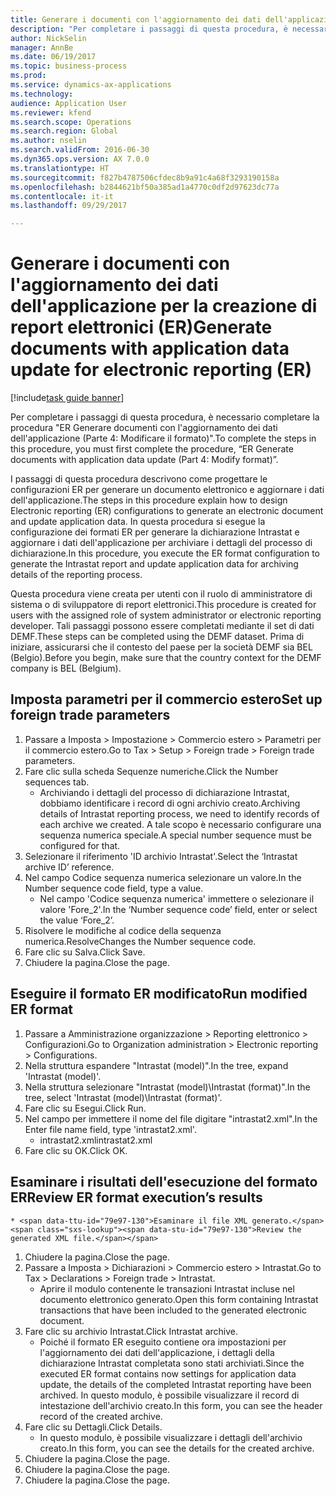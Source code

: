```yaml
--- 
title: Generare i documenti con l'aggiornamento dei dati dell'applicazione per la creazione di report elettronici (ER)
description: "Per completare i passaggi di questa procedura, è necessario completare la procedura \"ER Generare documenti con l'aggiornamento dei dati dell'applicazione (Parte 4: Modificare il formato)\"."
author: NickSelin
manager: AnnBe
ms.date: 06/19/2017
ms.topic: business-process
ms.prod: 
ms.service: dynamics-ax-applications
ms.technology: 
audience: Application User
ms.reviewer: kfend
ms.search.scope: Operations
ms.search.region: Global
ms.author: nselin
ms.search.validFrom: 2016-06-30
ms.dyn365.ops.version: AX 7.0.0
ms.translationtype: HT
ms.sourcegitcommit: f827b4787506cfdec8b9a91c4a68f3293190158a
ms.openlocfilehash: b2844621bf50a385ad1a4770c0df2d97623dc77a
ms.contentlocale: it-it
ms.lasthandoff: 09/29/2017

---
```

# <a name="generate-documents-with-application-data-update-for-electronic-reporting-er"></a><span data-ttu-id="79e97-103">Generare i documenti con l'aggiornamento dei dati dell'applicazione per la creazione di report elettronici (ER)</span><span class="sxs-lookup"><span data-stu-id="79e97-103">Generate documents with application data update for electronic reporting (ER)</span></span>

[!include[task guide banner](../../includes/task-guide-banner.md)]

<span data-ttu-id="79e97-104">Per completare i passaggi di questa procedura, è necessario completare la procedura "ER Generare documenti con l'aggiornamento dei dati dell'applicazione (Parte 4: Modificare il formato)".</span><span class="sxs-lookup"><span data-stu-id="79e97-104">To complete the steps in this procedure, you must first complete the procedure, “ER Generate documents with application data update (Part 4: Modify format)”.</span></span>



<span data-ttu-id="79e97-105">I passaggi di questa procedura descrivono come progettare le configurazioni ER per generare un documento elettronico e aggiornare i dati dell'applicazione.</span><span class="sxs-lookup"><span data-stu-id="79e97-105">The steps in this procedure explain how to design Electronic reporting (ER) configurations to generate an electronic document and update application data.</span></span> <span data-ttu-id="79e97-106">In questa procedura si esegue la configurazione dei formati ER per generare la dichiarazione Intrastat e aggiornare i dati dell'applicazione per archiviare i dettagli del processo di dichiarazione.</span><span class="sxs-lookup"><span data-stu-id="79e97-106">In this procedure, you execute the ER format configuration to generate the Intrastat report and update application data for archiving details of the reporting process.</span></span>



<span data-ttu-id="79e97-107">Questa procedura viene creata per utenti con il ruolo di amministratore di sistema o di sviluppatore di report elettronici.</span><span class="sxs-lookup"><span data-stu-id="79e97-107">This procedure is created for users with the assigned role of system administrator or electronic reporting developer.</span></span> <span data-ttu-id="79e97-108">Tali passaggi possono essere completati mediante il set di dati DEMF.</span><span class="sxs-lookup"><span data-stu-id="79e97-108">These steps can be completed using the DEMF dataset.</span></span> <span data-ttu-id="79e97-109">Prima di iniziare, assicurarsi che il contesto del paese per la società DEMF sia BEL (Belgio).</span><span class="sxs-lookup"><span data-stu-id="79e97-109">Before you begin, make sure that the country context for the DEMF company is BEL (Belgium).</span></span>


## <a name="set-up-foreign-trade-parameters"></a><span data-ttu-id="79e97-110">Imposta parametri per il commercio estero</span><span class="sxs-lookup"><span data-stu-id="79e97-110">Set up foreign trade parameters</span></span>
1. <span data-ttu-id="79e97-111">Passare a Imposta > Impostazione > Commercio estero > Parametri per il commercio estero.</span><span class="sxs-lookup"><span data-stu-id="79e97-111">Go to Tax > Setup > Foreign trade > Foreign trade parameters.</span></span>
2. <span data-ttu-id="79e97-112">Fare clic sulla scheda Sequenze numeriche.</span><span class="sxs-lookup"><span data-stu-id="79e97-112">Click the Number sequences tab.</span></span>
    * <span data-ttu-id="79e97-113">Archiviando i dettagli del processo di dichiarazione Intrastat, dobbiamo identificare i record di ogni archivio creato.</span><span class="sxs-lookup"><span data-stu-id="79e97-113">Archiving details of Intrastat reporting process, we need to identify records of each archive we created.</span></span> <span data-ttu-id="79e97-114">A tale scopo è necessario configurare una sequenza numerica speciale.</span><span class="sxs-lookup"><span data-stu-id="79e97-114">A special number sequence must be configured for that.</span></span>  
3. <span data-ttu-id="79e97-115">Selezionare il riferimento 'ID archivio Intrastat'.</span><span class="sxs-lookup"><span data-stu-id="79e97-115">Select the ‘Intrastat archive ID’ reference.</span></span>
4. <span data-ttu-id="79e97-116">Nel campo Codice sequenza numerica selezionare un valore.</span><span class="sxs-lookup"><span data-stu-id="79e97-116">In the Number sequence code field, type a value.</span></span>
    * <span data-ttu-id="79e97-117">Nel campo 'Codice sequenza numerica' immettere o selezionare il valore 'Fore_2'.</span><span class="sxs-lookup"><span data-stu-id="79e97-117">In the ‘Number sequence code’ field, enter or select the value ‘Fore_2’.</span></span>  
5. <span data-ttu-id="79e97-118">Risolvere le modifiche al codice della sequenza numerica.</span><span class="sxs-lookup"><span data-stu-id="79e97-118">ResolveChanges the Number sequence code.</span></span>
6. <span data-ttu-id="79e97-119">Fare clic su Salva.</span><span class="sxs-lookup"><span data-stu-id="79e97-119">Click Save.</span></span>
7. <span data-ttu-id="79e97-120">Chiudere la pagina.</span><span class="sxs-lookup"><span data-stu-id="79e97-120">Close the page.</span></span>

## <a name="run-modified-er-format"></a><span data-ttu-id="79e97-121">Eseguire il formato ER modificato</span><span class="sxs-lookup"><span data-stu-id="79e97-121">Run modified ER format</span></span>
1. <span data-ttu-id="79e97-122">Passare a Amministrazione organizzazione > Reporting elettronico > Configurazioni.</span><span class="sxs-lookup"><span data-stu-id="79e97-122">Go to Organization administration > Electronic reporting > Configurations.</span></span>
2. <span data-ttu-id="79e97-123">Nella struttura espandere "Intrastat (model)".</span><span class="sxs-lookup"><span data-stu-id="79e97-123">In the tree, expand 'Intrastat (model)'.</span></span>
3. <span data-ttu-id="79e97-124">Nella struttura selezionare "Intrastat (model)\Intrastat (format)".</span><span class="sxs-lookup"><span data-stu-id="79e97-124">In the tree, select 'Intrastat (model)\Intrastat (format)'.</span></span>
4. <span data-ttu-id="79e97-125">Fare clic su Esegui.</span><span class="sxs-lookup"><span data-stu-id="79e97-125">Click Run.</span></span>
5. <span data-ttu-id="79e97-126">Nel campo per immettere il nome del file digitare "intrastat2.xml".</span><span class="sxs-lookup"><span data-stu-id="79e97-126">In the Enter file name field, type 'intrastat2.xml'.</span></span>
    * <span data-ttu-id="79e97-127">intrastat2.xml</span><span class="sxs-lookup"><span data-stu-id="79e97-127">intrastat2.xml</span></span>  
6. <span data-ttu-id="79e97-128">Fare clic su OK.</span><span class="sxs-lookup"><span data-stu-id="79e97-128">Click OK.</span></span>

## <a name="review-er-format-executions-results"></a><span data-ttu-id="79e97-129">Esaminare i risultati dell'esecuzione del formato ER</span><span class="sxs-lookup"><span data-stu-id="79e97-129">Review ER format execution’s results</span></span>
    * <span data-ttu-id="79e97-130">Esaminare il file XML generato.</span><span class="sxs-lookup"><span data-stu-id="79e97-130">Review the generated XML file.</span></span>  
1. <span data-ttu-id="79e97-131">Chiudere la pagina.</span><span class="sxs-lookup"><span data-stu-id="79e97-131">Close the page.</span></span>
2. <span data-ttu-id="79e97-132">Passare a Imposta > Dichiarazioni > Commercio estero > Intrastat.</span><span class="sxs-lookup"><span data-stu-id="79e97-132">Go to Tax > Declarations > Foreign trade > Intrastat.</span></span>
    * <span data-ttu-id="79e97-133">Aprire il modulo contenente le transazioni Intrastat incluse nel documento elettronico generato.</span><span class="sxs-lookup"><span data-stu-id="79e97-133">Open this form containing Intrastat transactions that have been included to the generated electronic document.</span></span>  
3. <span data-ttu-id="79e97-134">Fare clic su archivio Intrastat.</span><span class="sxs-lookup"><span data-stu-id="79e97-134">Click Intrastat archive.</span></span>
    * <span data-ttu-id="79e97-135">Poiché il formato ER eseguito contiene ora impostazioni per l'aggiornamento dei dati dell'applicazione, i dettagli della dichiarazione Intrastat completata sono stati archiviati.</span><span class="sxs-lookup"><span data-stu-id="79e97-135">Since the executed ER format contains now settings for application data update, the details of the completed Intrastat reporting have been archived.</span></span> <span data-ttu-id="79e97-136">In questo modulo, è possibile visualizzare il record di intestazione dell'archivio creato.</span><span class="sxs-lookup"><span data-stu-id="79e97-136">In this form, you can see the header record of the created archive.</span></span>  
4. <span data-ttu-id="79e97-137">Fare clic su Dettagli.</span><span class="sxs-lookup"><span data-stu-id="79e97-137">Click Details.</span></span>
    * <span data-ttu-id="79e97-138">In questo modulo, è possibile visualizzare i dettagli dell'archivio creato.</span><span class="sxs-lookup"><span data-stu-id="79e97-138">In this form, you can see the details for the created archive.</span></span>  
5. <span data-ttu-id="79e97-139">Chiudere la pagina.</span><span class="sxs-lookup"><span data-stu-id="79e97-139">Close the page.</span></span>
6. <span data-ttu-id="79e97-140">Chiudere la pagina.</span><span class="sxs-lookup"><span data-stu-id="79e97-140">Close the page.</span></span>
7. <span data-ttu-id="79e97-141">Chiudere la pagina.</span><span class="sxs-lookup"><span data-stu-id="79e97-141">Close the page.</span></span>


